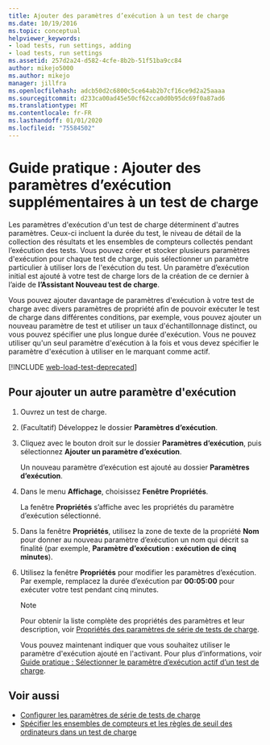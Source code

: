 ```yaml
---
title: Ajouter des paramètres d’exécution à un test de charge
ms.date: 10/19/2016
ms.topic: conceptual
helpviewer_keywords:
- load tests, run settings, adding
- load tests, run settings
ms.assetid: 257d2a24-d582-4cfe-8b2b-51f51ba9cc84
author: mikejo5000
ms.author: mikejo
manager: jillfra
ms.openlocfilehash: adcb50d2c6800c5ce64ab2b7cf16ce9d2a25aaaa
ms.sourcegitcommit: d233ca00ad45e50cf62cca0d0b95dc69f0a87ad6
ms.translationtype: MT
ms.contentlocale: fr-FR
ms.lasthandoff: 01/01/2020
ms.locfileid: "75584502"
---
```

# <a name="how-to-add-additional-run-settings-to-a-load-test"></a>Guide pratique : Ajouter des paramètres d’exécution supplémentaires à un test de charge

Les paramètres d'exécution d'un test de charge déterminent d'autres paramètres. Ceux-ci incluent la durée du test, le niveau de détail de la collection des résultats et les ensembles de compteurs collectés pendant l’exécution des tests. Vous pouvez créer et stocker plusieurs paramètres d'exécution pour chaque test de charge, puis sélectionner un paramètre particulier à utiliser lors de l'exécution du test. Un paramètre d’exécution initial est ajouté à votre test de charge lors de la création de ce dernier à l’aide de **l’Assistant Nouveau test de charge**.

Vous pouvez ajouter davantage de paramètres d'exécution à votre test de charge avec divers paramètres de propriété afin de pouvoir exécuter le test de charge dans différentes conditions, par exemple, vous pouvez ajouter un nouveau paramètre de test et utiliser un taux d'échantillonnage distinct, ou vous pouvez spécifier une plus longue durée d'exécution. Vous ne pouvez utiliser qu'un seul paramètre d'exécution à la fois et vous devez spécifier le paramètre d'exécution à utiliser en le marquant comme actif.

[!INCLUDE [web-load-test-deprecated](includes/web-load-test-deprecated.md)]

## <a name="to-add-another-run-setting"></a>Pour ajouter un autre paramètre d'exécution

1. Ouvrez un test de charge.

2. (Facultatif) Développez le dossier **Paramètres d’exécution**.

3. Cliquez avec le bouton droit sur le dossier **Paramètres d’exécution**, puis sélectionnez **Ajouter un paramètre d’exécution**.

     Un nouveau paramètre d’exécution est ajouté au dossier **Paramètres d’exécution**.

4. Dans le menu **Affichage**, choisissez **Fenêtre Propriétés**.

     La fenêtre **Propriétés** s’affiche avec les propriétés du paramètre d’exécution sélectionné.

5. Dans la fenêtre **Propriétés**, utilisez la zone de texte de la propriété **Nom** pour donner au nouveau paramètre d’exécution un nom qui décrit sa finalité (par exemple, **Paramètre d’exécution : exécution de cinq minutes**).

6. Utilisez la fenêtre **Propriétés** pour modifier les paramètres d’exécution. Par exemple, remplacez la durée d’exécution par **00:05:00** pour exécuter votre test pendant cinq minutes.

    > [!NOTE]
    > Pour obtenir la liste complète des propriétés des paramètres et leur description, voir [Propriétés des paramètres de série de tests de charge](../test/load-test-run-settings-properties.md).

     Vous pouvez maintenant indiquer que vous souhaitez utiliser le paramètre d'exécution ajouté en l'activant. Pour plus d’informations, voir [Guide pratique : Sélectionner le paramètre d’exécution actif d’un test de charge](../test/how-to-select-the-active-run-setting-for-a-load-test.md).

## <a name="see-also"></a>Voir aussi

- [Configurer les paramètres de série de tests de charge](../test/configure-load-test-run-settings.md)
- [Spécifier les ensembles de compteurs et les règles de seuil des ordinateurs dans un test de charge](../test/specify-counter-sets-and-threshold-rules-for-load-testing.md)

